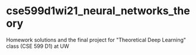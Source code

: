 # cse599d1wi21_neural_networks_theory
Homework solutions and the final project for "Theoretical Deep Learning" class (CSE 599 D1) at UW
